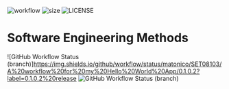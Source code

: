 ![workflow](https://img.shields.io/github/workflow/status/matonico/SET08103/A%20workflow%20for%20my%20Hello%20World%20App/master?label=master%20build)
![size](https://img.shields.io/tokei/lines/github/matonico/SET08103)
![LICENSE](https://img.shields.io/github/license/matonico/SET08103?style=for-the-badge)
# Software Engineering Methods
![GitHub Workflow Status (branch)]https://img.shields.io/github/workflow/status/matonico/SET08103/A%20workflow%20for%20my%20Hello%20World%20App/0.1.0.2?label=0.1.0.2%20release
![GitHub Workflow Status (branch)](https://img.shields.io/github/workflow/status/matonico/SET08103/A%20workflow%20for%20my%20Hello%20World%20App/develop?label=develop%20build)

